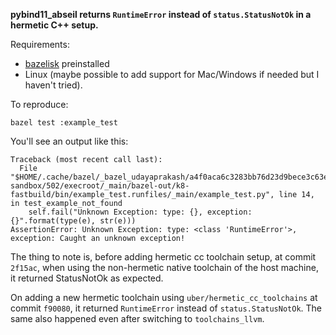 **pybind11_abseil returns `RuntimeError` instead of `status.StatusNotOk` in a hermetic C++ setup.**

Requirements:
- [bazelisk](https://github.com/bazelbuild/bazelisk) preinstalled 
- Linux (maybe possible to add support for Mac/Windows if needed but I haven't tried).

To reproduce:
```
bazel test :example_test
```

You'll see an output like this:
```
Traceback (most recent call last):
  File "$HOME/.cache/bazel/_bazel_udayaprakash/a4f0aca6c3283bb76d23d9bece3c63ef/sandbox/linux-sandbox/502/execroot/_main/bazel-out/k8-fastbuild/bin/example_test.runfiles/_main/example_test.py", line 14, in test_example_not_found
    self.fail("Unknown Exception: type: {}, exception: {}".format(type(e), str(e)))
AssertionError: Unknown Exception: type: <class 'RuntimeError'>, exception: Caught an unknown exception!
```

The thing to note is, before adding hermetic cc toolchain setup, at commit `2f15ac`, when using the non-hermetic native toolchain of the host machine, it returned StatusNotOk as expected.

On adding a new hermetic toolchain using `uber/hermetic_cc_toolchains` at commit `f90080`, it returned `RuntimeError` instead of `status.StatusNotOk`. The same also happened even after switching to `toolchains_llvm`.
